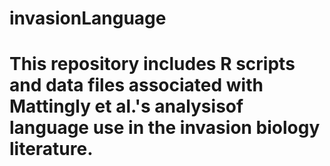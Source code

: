 # invasionLanguage

# This repository includes R scripts and data files associated with Mattingly et al.'s analysisof language use in the invasion biology literature.

